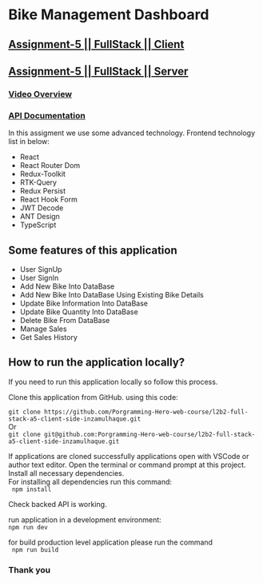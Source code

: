 # Bike Management Dashboard

## [Assignment-5 || FullStack || Client](https://l2b2-fullstack-a5.netlify.app/)

## [Assignment-5 || FullStack || Server](https://bike-management-dashboard-server.vercel.app/)

### [Video Overview](https://www.youtube.com/watch?v=4re9vTwF7sQ)

### [API Documentation](https://documenter.getpostman.com/view/32025135/2s9YyqihG3)

In this assigment we use some advanced technology. Frontend technology list in below:

- React
- React Router Dom
- Redux-Toolkit
- RTK-Query
- Redux Persist
- React Hook Form
- JWT Decode
- ANT Design
- TypeScript

## Some features of this application

- User SignUp
- User SignIn
- Add New Bike Into DataBase
- Add New Bike Into DataBase Using Existing Bike Details
- Update Bike Information Into DataBase
- Update Bike Quantity Into DataBase
- Delete Bike From DataBase
- Manage Sales
- Get Sales History

## How to run the application locally?

If you need to run this application locally so follow this process.

Clone this application from GitHub. using this code:

`git clone https://github.com/Porgramming-Hero-web-course/l2b2-full-stack-a5-client-side-inzamulhaque.git`  
Or  
`git clone git@github.com:Porgramming-Hero-web-course/l2b2-full-stack-a5-client-side-inzamulhaque.git`

If applications are cloned successfully applications open with VSCode or author text editor. Open the terminal or command prompt at this project. Install all necessary dependencies.  
For installing all dependencies run this command:  
` npm install`

Check backed API is working.

run application in a development environment:  
`npm run dev`

for build production level application please run the command  
` npm run build`

### Thank you
